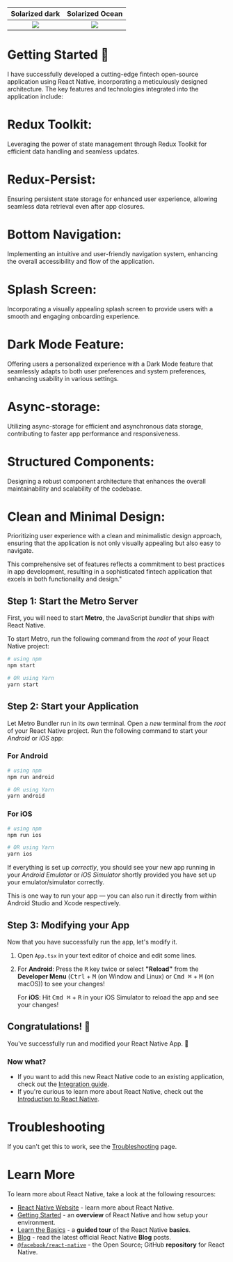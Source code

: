 |              Solarized dark               |             Solarized Ocean              |
| :---------------------------------------: | :--------------------------------------: |
| ![](./src//assets/images/Screenshot1.png) | ![](./src/assets/images/Screenshot1.png) |

# Getting Started 🚀

I have successfully developed a cutting-edge fintech open-source application using React Native, incorporating a meticulously designed architecture. The key features and technologies integrated into the application include:

# Redux Toolkit:

Leveraging the power of state management through Redux Toolkit for efficient data handling and seamless updates.

# Redux-Persist:

Ensuring persistent state storage for enhanced user experience, allowing seamless data retrieval even after app closures.

# Bottom Navigation:

Implementing an intuitive and user-friendly navigation system, enhancing the overall accessibility and flow of the application.

# Splash Screen:

Incorporating a visually appealing splash screen to provide users with a smooth and engaging onboarding experience.

# Dark Mode Feature:

Offering users a personalized experience with a Dark Mode feature that seamlessly adapts to both user preferences and system preferences, enhancing usability in various settings.

# Async-storage:

Utilizing async-storage for efficient and asynchronous data storage, contributing to faster app performance and responsiveness.

# Structured Components:

Designing a robust component architecture that enhances the overall maintainability and scalability of the codebase.

# Clean and Minimal Design:

Prioritizing user experience with a clean and minimalistic design approach, ensuring that the application is not only visually appealing but also easy to navigate.

This comprehensive set of features reflects a commitment to best practices in app development, resulting in a sophisticated fintech application that excels in both functionality and design."

## Step 1: Start the Metro Server

First, you will need to start **Metro**, the JavaScript _bundler_ that ships _with_ React Native.

To start Metro, run the following command from the _root_ of your React Native project:

```bash
# using npm
npm start

# OR using Yarn
yarn start
```

## Step 2: Start your Application

Let Metro Bundler run in its _own_ terminal. Open a _new_ terminal from the _root_ of your React Native project. Run the following command to start your _Android_ or _iOS_ app:

### For Android

```bash
# using npm
npm run android

# OR using Yarn
yarn android
```

### For iOS

```bash
# using npm
npm run ios

# OR using Yarn
yarn ios
```

If everything is set up _correctly_, you should see your new app running in your _Android Emulator_ or _iOS Simulator_ shortly provided you have set up your emulator/simulator correctly.

This is one way to run your app — you can also run it directly from within Android Studio and Xcode respectively.

## Step 3: Modifying your App

Now that you have successfully run the app, let's modify it.

1. Open `App.tsx` in your text editor of choice and edit some lines.
2. For **Android**: Press the <kbd>R</kbd> key twice or select **"Reload"** from the **Developer Menu** (<kbd>Ctrl</kbd> + <kbd>M</kbd> (on Window and Linux) or <kbd>Cmd ⌘</kbd> + <kbd>M</kbd> (on macOS)) to see your changes!

   For **iOS**: Hit <kbd>Cmd ⌘</kbd> + <kbd>R</kbd> in your iOS Simulator to reload the app and see your changes!

## Congratulations! :tada:

You've successfully run and modified your React Native App. :partying_face:

### Now what?

- If you want to add this new React Native code to an existing application, check out the [Integration guide](https://reactnative.dev/docs/integration-with-existing-apps).
- If you're curious to learn more about React Native, check out the [Introduction to React Native](https://reactnative.dev/docs/getting-started).

# Troubleshooting

If you can't get this to work, see the [Troubleshooting](https://reactnative.dev/docs/troubleshooting) page.

# Learn More

To learn more about React Native, take a look at the following resources:

- [React Native Website](https://reactnative.dev) - learn more about React Native.
- [Getting Started](https://reactnative.dev/docs/environment-setup) - an **overview** of React Native and how setup your environment.
- [Learn the Basics](https://reactnative.dev/docs/getting-started) - a **guided tour** of the React Native **basics**.
- [Blog](https://reactnative.dev/blog) - read the latest official React Native **Blog** posts.
- [`@facebook/react-native`](https://github.com/facebook/react-native) - the Open Source; GitHub **repository** for React Native.
